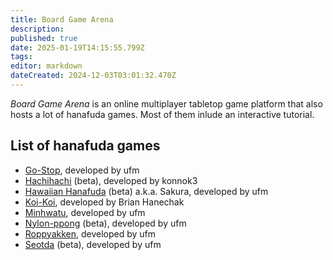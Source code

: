 ```yaml
---
title: Board Game Arena
description: 
published: true
date: 2025-01-19T14:15:55.799Z
tags: 
editor: markdown
dateCreated: 2024-12-03T03:01:32.470Z
---
```


_Board Game Arena_ is an online multiplayer tabletop game platform that also hosts a lot of hanafuda games. Most of them inlude an interactive tutorial.

## List of hanafuda games
* [Go-Stop](https://boardgamearena.com/gamepanel?game=gostop), developed by ufm
* [Hachihachi](https://boardgamearena.com/gamepanel?game=eightyeight) (beta), developed by konnok3
* [Hawaiian Hanafuda](https://boardgamearena.com/gamepanel?game=sakura) (beta) a.k.a. Sakura, developed by ufm
* [Koi-Koi](https://boardgamearena.com/gamepanel?game=koikoi), developed by Brian Hanechak
* [Minhwatu](https://boardgamearena.com/gamepanel?game=minhwatu), developed by ufm
* [Nylon-ppong](https://boardgamearena.com/gamepanel?game=nylonppong) (beta), developed by ufm
* [Roppyakken](https://boardgamearena.com/gamepanel?game=roppyakken), developed by ufm
* [Seotda](https://boardgamearena.com/gamepanel?game=seotda) (beta), developed by ufm